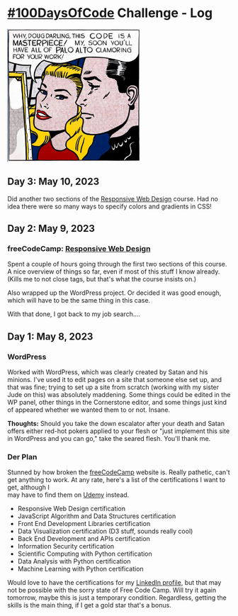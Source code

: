 # [#100DaysOfCode](https://www.100daysofcode.com/) Challenge - Log

<img height="300" alt="Masterpiece of code" src="public/images/code_masterpiece.jpg" width="300"/>

## Day 3: May 10, 2023

Did another two sections of the [Responsive Web Design](https://www.freecodecamp.org/learn/2022/responsive-web-design)
course. Had no idea there were so many ways to specify colors
and gradients in CSS! 

## Day 2: May 9, 2023 

### freeCodeCamp: [Responsive Web Design](https://www.freecodecamp.org/learn/2022/responsive-web-design)

Spent a couple of hours going through the first two sections
of this course. A nice overview of things so far, even if 
most of this stuff I know already. (Kills me to not close
tags, but that's what the course insists on.) 

Also wrapped up the WordPress project. Or decided it was good
enough, which will have to be the same thing in this case. 

With that done, I got back to my job search....

## Day 1: May 8, 2023

### WordPress
Worked with WordPress, which was clearly created by Satan
and his minions. I've used it to edit pages on a site that someone else set up,
and that was fine; trying to set up a site from scratch (working with my sister Jude
on this) was absolutely maddening. Some things could be edited in the WP
panel, other things in the Cornerstone editor, and some things just
kind of appeared whether we wanted them to or not. Insane.

**Thoughts:** Should you take the down escalator after your death
and Satan offers either red-hot pokers applied to your flesh or
"just implement this site in WordPress and you can go," take the
seared flesh. You'll thank me.

### Der Plan

Stunned by how broken the
[freeCodeCamp](https://freecodecamp.org)
website is. Really pathetic, can't get anything to
work. At any rate, here's a list of the certifications
I want to get, although I  
may have to find them on [Udemy](https://udemy.com) instead.

* Responsive Web Design certification
* JavaScript Algorithm and Data Structures certification
* Front End Development Libraries certification
* Data Visualization certification (D3 stuff, sounds really cool)
* Back End Development and APIs certification
* Information Security certification
* Scientific Computing with Python certification
* Data Analysis with Python certification
* Machine Learning with Python certification

Would love to have the certifications for my
[LinkedIn profile](https://linkedin.com/in/doug3000), but
that may not be possible with the sorry state of Free Code Camp.
Will try it again tomorrow, maybe this is just a temporary
condition. Regardless, getting the skills is the main thing,
if I get a gold star that's a bonus.
